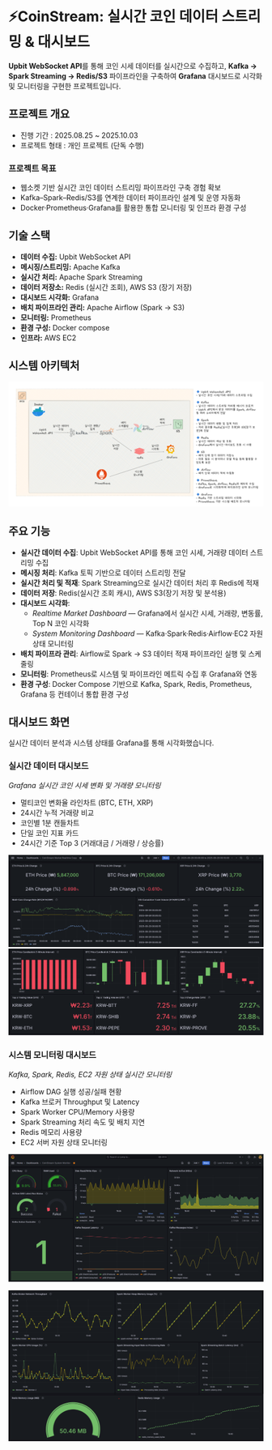 # ⚡️CoinStream: 실시간 코인 데이터 스트리밍 & 대시보드 

**Upbit WebSocket API**를 통해 코인 시세 데이터를 실시간으로 수집하고, **Kafka → Spark Streaming → Redis/S3** 파이프라인을 구축하여 **Grafana** 대시보드로 시각화 및 모니터링을 구현한 프로젝트입니다.

## 프로젝트 개요
- 진행 기간 : 2025.08.25 ~ 2025.10.03
- 프로젝트 형태 : 개인 프로젝트 (단독 수행)

### 프로젝트 목표

- 웹소켓 기반 실시간 코인 데이터 스트리밍 파이프라인 구축 경험 확보
- Kafka–Spark–Redis/S3를 연계한 데이터 파이프라인 설계 및 운영 자동화
- Docker·Prometheus·Grafana를 활용한 통합 모니터링 및 인프라 환경 구성
## 기술 스택

- **데이터 수집:** Upbit WebSocket API
- **메시징/스트리밍:** Apache Kafka
- **실시간 처리:** Apache Spark Streaming
- **데이터 저장소:** Redis (실시간 조회), AWS S3 (장기 저장)
- **대시보드 시각화:** Grafana
- **배치 파이프라인 관리:** Apache Airflow (Spark → S3)
- **모니터링:** Prometheus
- **환경 구성:** Docker compose
- **인프라:** AWS EC2

## 시스템 아키텍처
![image](./images/architecture_detail.png)

## 주요 기능

- **실시간 데이터 수집**: Upbit WebSocket API를 통해 코인 시세, 거래량 데이터 스트리밍 수집
- **메시징 처리**: Kafka 토픽 기반으로 데이터 스트리밍 전달
- **실시간 처리 및 적재**: Spark Streaming으로 실시간 데이터 처리 후 Redis에 적재
- **데이터 저장**: Redis(실시간 조회 캐시), AWS S3(장기 저장 및 분석용)
- **대시보드 시각화**:
    - *Realtime Market Dashboard* — Grafana에서 실시간 시세, 거래량, 변동률, Top N 코인 시각화
    - *System Monitoring Dashboard* — Kafka·Spark·Redis·Airflow·EC2 자원 상태 모니터링
- **배치 파이프라 관리**: Airflow로 Spark → S3 데이터 적재 파이프라인 실행 및 스케줄링
- **모니터링**: Prometheus로 시스템 및 파이프라인 메트릭 수집 후 Grafana와 연동
- **환경 구성**: Docker Compose 기반으로 Kafka, Spark, Redis, Prometheus, Grafana 등 컨테이너 통합 환경 구성

## 대시보드 화면

실시간 데이터 분석과 시스템 상태를 Grafana를 통해 시각화했습니다.

### 실시간 데이터 대시보드

_Grafana 실시간 코인 시세 변화 및 거래량 모니터링_

- 멀티코인 변화율 라인차트 (BTC, ETH, XRP)
- 24시간 누적 거래량 비교
- 코인별 1분 캔들차트
- 단일 코인 지표 카드
- 24시간 기준 Top 3 (거래대금 / 거래량 / 상승률)

![image](./images/dashboard_market_1.png)
![image](./images/dashboard_market_2.png)

### 시스템 모니터링 대시보드

_Kafka, Spark, Redis, EC2 자원 상태 실시간 모니터링_

- Airflow DAG 실행 성공/실패 현황
- Kafka 브로커 Throughput 및 Latency
- Spark Worker CPU/Memory 사용량
- Spark Streaming 처리 속도 및 배치 지연
- Redis 메모리 사용량
- EC2 서버 자원 상태 모니터링

![image](./images/dashboard_system_1.png)

![image](./images/dashboard_system_2.png)
